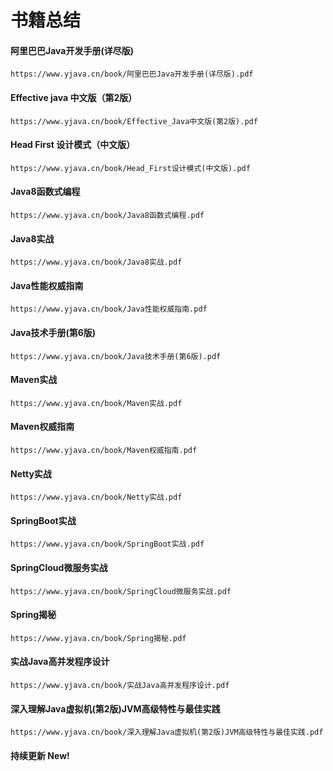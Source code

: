 # 书籍总结


<!-- tabs:start -->

#### **阿里巴巴Java开发手册(详尽版)**
```pdf
https://www.yjava.cn/book/阿里巴巴Java开发手册(详尽版).pdf
```

#### **Effective java 中文版（第2版）**
```pdf
https://www.yjava.cn/book/Effective_Java中文版(第2版).pdf
```

#### **Head First 设计模式（中文版）**
```pdf
https://www.yjava.cn/book/Head_First设计模式(中文版).pdf
```

#### **Java8函数式编程**
```pdf
https://www.yjava.cn/book/Java8函数式编程.pdf
```

#### **Java8实战**
```pdf
https://www.yjava.cn/book/Java8实战.pdf
```

#### **Java性能权威指南**
```pdf
https://www.yjava.cn/book/Java性能权威指南.pdf
```

#### **Java技术手册(第6版)**
```pdf
https://www.yjava.cn/book/Java技术手册(第6版).pdf
```

#### **Maven实战**
```pdf
https://www.yjava.cn/book/Maven实战.pdf
```

#### **Maven权威指南**
```pdf
https://www.yjava.cn/book/Maven权威指南.pdf
```

#### **Netty实战**
```pdf
https://www.yjava.cn/book/Netty实战.pdf
```

#### **SpringBoot实战**
```pdf
https://www.yjava.cn/book/SpringBoot实战.pdf
```

#### **SpringCloud微服务实战**
```pdf
https://www.yjava.cn/book/SpringCloud微服务实战.pdf
```

#### **Spring揭秘**
```pdf
https://www.yjava.cn/book/Spring揭秘.pdf
```

#### **实战Java高并发程序设计**
```pdf
https://www.yjava.cn/book/实战Java高并发程序设计.pdf
```

#### **深入理解Java虚拟机(第2版)JVM高级特性与最佳实践**
```pdf
https://www.yjava.cn/book/深入理解Java虚拟机(第2版)JVM高级特性与最佳实践.pdf
```

#### **持续更新 <span class="tab-badge">New!</span>**

[](../pub/head.md ':include')

<!-- tabs:end -->









